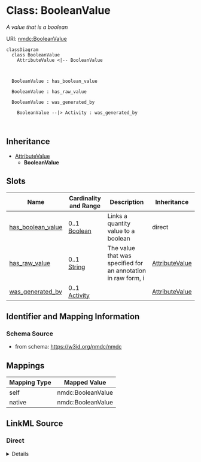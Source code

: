 # Class: BooleanValue


_A value that is a boolean_





URI: [nmdc:BooleanValue](https://w3id.org/nmdc/BooleanValue)















```mermaid
classDiagram
  class BooleanValue
    AttributeValue <|-- BooleanValue
    
    
    
  BooleanValue : has_boolean_value
    
  BooleanValue : has_raw_value
    
  BooleanValue : was_generated_by
    
    BooleanValue --|> Activity : was_generated_by
    
  

```






## Inheritance
* [AttributeValue](AttributeValue.md)
    * **BooleanValue**



## Slots

| Name | Cardinality and Range | Description | Inheritance |
| ---  | --- | --- | --- |
| [has_boolean_value](has_boolean_value.md) | 0..1 <br/> [Boolean](Boolean.md) | Links a quantity value to a boolean | direct |
| [has_raw_value](has_raw_value.md) | 0..1 <br/> [String](String.md) | The value that was specified for an annotation in raw form, i | [AttributeValue](AttributeValue.md) |
| [was_generated_by](was_generated_by.md) | 0..1 <br/> [Activity](Activity.md) |  | [AttributeValue](AttributeValue.md) |









## Identifier and Mapping Information







### Schema Source


* from schema: https://w3id.org/nmdc/nmdc





## Mappings

| Mapping Type | Mapped Value |
| ---  | ---  |
| self | nmdc:BooleanValue |
| native | nmdc:BooleanValue |





## LinkML Source

<!-- TODO: investigate https://stackoverflow.com/questions/37606292/how-to-create-tabbed-code-blocks-in-mkdocs-or-sphinx -->

### Direct

<details>
```yaml
name: BooleanValue
description: A value that is a boolean
from_schema: https://w3id.org/nmdc/nmdc
is_a: AttributeValue
slots:
- has_boolean_value

```
</details>

### Induced

<details>
```yaml
name: BooleanValue
description: A value that is a boolean
from_schema: https://w3id.org/nmdc/nmdc
is_a: AttributeValue
attributes:
  has_boolean_value:
    name: has_boolean_value
    description: Links a quantity value to a boolean
    from_schema: https://w3id.org/nmdc/nmdc
    rank: 1000
    multivalued: false
    alias: has_boolean_value
    owner: BooleanValue
    domain_of:
    - BooleanValue
    range: boolean
  has_raw_value:
    name: has_raw_value
    description: The value that was specified for an annotation in raw form, i.e.
      a string. E.g. "2 cm" or "2-4 cm"
    from_schema: https://w3id.org/nmdc/nmdc
    rank: 1000
    domain: AttributeValue
    multivalued: false
    alias: has_raw_value
    owner: BooleanValue
    domain_of:
    - AttributeValue
    - QuantityValue
    range: string
  was_generated_by:
    name: was_generated_by
    from_schema: https://w3id.org/nmdc/nmdc
    mappings:
    - prov:wasGeneratedBy
    rank: 1000
    alias: was_generated_by
    owner: BooleanValue
    domain_of:
    - DataObject
    - AttributeValue
    - FunctionalAnnotation
    range: Activity

```
</details>